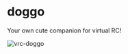 # doggo
Your own cute companion for virtual RC!

![vrc-doggo](https://user-images.githubusercontent.com/54525904/118391971-9b10a700-b654-11eb-8ba2-ac926fd179a1.gif)
